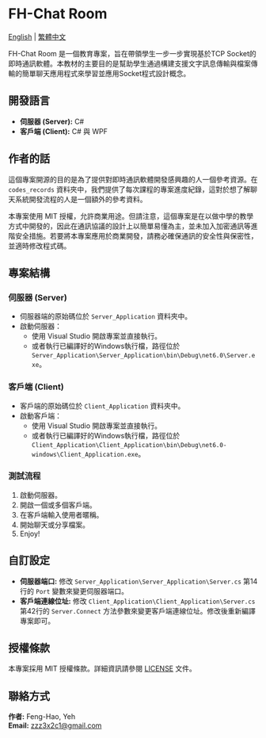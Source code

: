 # FH-Chat Room

[English](README.md) | [繁體中文](README.zh-TW.md)

FH-Chat Room 是一個教育專案，旨在帶領學生一步一步實現基於TCP Socket的即時通訊軟體。本教材的主要目的是幫助學生通過構建支援文字訊息傳輸與檔案傳輸的簡單聊天應用程式來學習並應用Socket程式設計概念。

## 開發語言

- **伺服器 (Server):** C#
- **客戶端 (Client):** C# 與 WPF

## 作者的話

這個專案開源的目的是為了提供對即時通訊軟體開發感興趣的人一個參考資源。在 `codes_records` 資料夾中，我們提供了每次課程的專案進度紀錄，這對於想了解聊天系統開發流程的人是一個額外的參考資料。

本專案使用 MIT 授權，允許商業用途。但請注意，這個專案是在以做中學的教學方式中開發的，因此在通訊協議的設計上以簡單易懂為主，並未加入加密通訊等進階安全措施。若要將本專案應用於商業開發，請務必確保通訊的安全性與保密性，並適時修改程式碼。

## 專案結構

### 伺服器 (Server)
- 伺服器端的原始碼位於 `Server_Application` 資料夾中。
- 啟動伺服器：
  - 使用 Visual Studio 開啟專案並直接執行。
  - 或者執行已編譯好的Windows執行檔，路徑位於 `Server_Application\Server_Application\bin\Debug\net6.0\Server.exe`。

### 客戶端 (Client)
- 客戶端的原始碼位於 `Client_Application` 資料夾中。
- 啟動客戶端：
  - 使用 Visual Studio 開啟專案並直接執行。
  - 或者執行已編譯好的Windows執行檔，路徑位於 `Client_Application\Client_Application\bin\Debug\net6.0-windows\Client_Application.exe`。

### 測試流程
1. 啟動伺服器。
2. 開啟一個或多個客戶端。
3. 在客戶端輸入使用者暱稱。
4. 開始聊天或分享檔案。
5. Enjoy!

## 自訂設定

- **伺服器端口:** 修改 `Server_Application\Server_Application\Server.cs` 第14行的 `Port` 變數來變更伺服器端口。
- **客戶端連線位址:** 修改 `Client_Application\Client_Application\Server.cs` 第42行的 `Server.Connect` 方法參數來變更客戶端連線位址。修改後重新編譯專案即可。

## 授權條款

本專案採用 MIT 授權條款。詳細資訊請參閱 [LICENSE](LICENSE) 文件。

## 聯絡方式

**作者:** Feng-Hao, Yeh  
**Email:** zzz3x2c1@gmail.com
